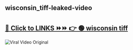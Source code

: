 
 ## wisconsin_tiff-leaked-video 

# <h2><a href="https://clipsfans.com/wisconsin_tiff&ref=git">🔗 Click to LINKS ⏩⏩ 👉 🟢 wisconsin tiff </a></h2>

<a href="https://clipsfans.com/wisconsin_tiff&ref=git" rel="nofollow" data-target="animated-image.originalLink"><img src="https://i.ibb.co.com/xMMVF88/686577567.gif" alt="Viral Video Original" style="max-width: 100%; display: inline-block;" data-target="animated-image.originalImage"></a>

